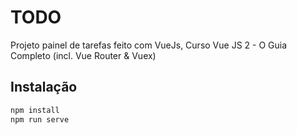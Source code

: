 # TODO 

Projeto painel de tarefas feito com VueJs, Curso Vue JS 2 - O Guia Completo (incl. Vue Router & Vuex)
## Instalação
```sh
npm install
npm run serve

